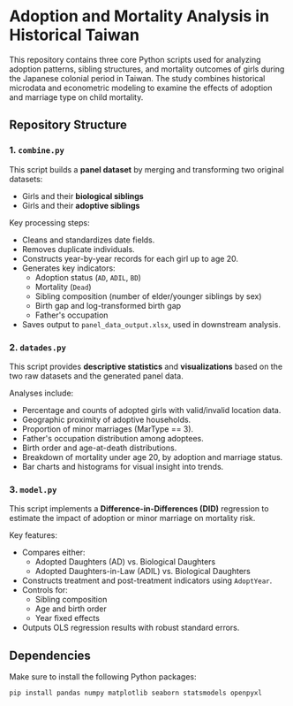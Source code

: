 # Adoption and Mortality Analysis in Historical Taiwan

This repository contains three core Python scripts used for analyzing adoption patterns, sibling structures, and mortality outcomes of girls during the Japanese colonial period in Taiwan. The study combines historical microdata and econometric modeling to examine the effects of adoption and marriage type on child mortality.

## Repository Structure

### 1. `combine.py`
This script builds a **panel dataset** by merging and transforming two original datasets:
- Girls and their **biological siblings**
- Girls and their **adoptive siblings**

Key processing steps:
- Cleans and standardizes date fields.
- Removes duplicate individuals.
- Constructs year-by-year records for each girl up to age 20.
- Generates key indicators:
  - Adoption status (`AD`, `ADIL`, `BD`)
  - Mortality (`Dead`)
  - Sibling composition (number of elder/younger siblings by sex)
  - Birth gap and log-transformed birth gap
  - Father's occupation
- Saves output to `panel_data_output.xlsx`, used in downstream analysis.

### 2. `datades.py`
This script provides **descriptive statistics** and **visualizations** based on the two raw datasets and the generated panel data.

Analyses include:
- Percentage and counts of adopted girls with valid/invalid location data.
- Geographic proximity of adoptive households.
- Proportion of minor marriages (MarType == 3).
- Father's occupation distribution among adoptees.
- Birth order and age-at-death distributions.
- Breakdown of mortality under age 20, by adoption and marriage status.
- Bar charts and histograms for visual insight into trends.

### 3. `model.py`
This script implements a **Difference-in-Differences (DID)** regression to estimate the impact of adoption or minor marriage on mortality risk.

Key features:
- Compares either:
  - Adopted Daughters (AD) vs. Biological Daughters
  - Adopted Daughters-in-Law (ADIL) vs. Biological Daughters
- Constructs treatment and post-treatment indicators using `AdoptYear`.
- Controls for:
  - Sibling composition
  - Age and birth order
  - Year fixed effects
- Outputs OLS regression results with robust standard errors.

## Dependencies

Make sure to install the following Python packages:

```bash
pip install pandas numpy matplotlib seaborn statsmodels openpyxl
